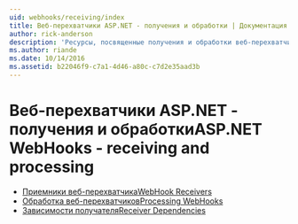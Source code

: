 ```yaml
---
uid: webhooks/receiving/index
title: Веб-перехватчики ASP.NET - получения и обработки | Документация Майкрософт
author: rick-anderson
description: 'Ресурсы, посвященные получения и обработки веб-перехватчики в ASP.NET'
ms.author: riande
ms.date: 10/14/2016
ms.assetid: b22046f9-c7a1-4d46-a80c-c7d2e35aad3b
---
```

# <a name="aspnet-webhooks---receiving-and-processing"></a><span data-ttu-id="bf496-103">Веб-перехватчики ASP.NET - получения и обработки</span><span class="sxs-lookup"><span data-stu-id="bf496-103">ASP.NET WebHooks - receiving and processing</span></span>

* [<span data-ttu-id="bf496-104">Приемники веб-перехватчика</span><span class="sxs-lookup"><span data-stu-id="bf496-104">WebHook Receivers</span></span>](receivers.md)
* [<span data-ttu-id="bf496-105">Обработка веб-перехватчиков</span><span class="sxs-lookup"><span data-stu-id="bf496-105">Processing WebHooks</span></span>](handlers.md)
* [<span data-ttu-id="bf496-106">Зависимости получателя</span><span class="sxs-lookup"><span data-stu-id="bf496-106">Receiver Dependencies</span></span>](dependencies.md)
